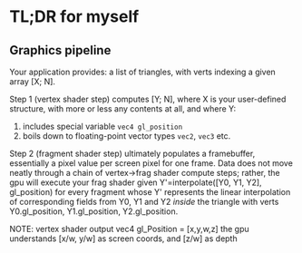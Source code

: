 # TL;DR for myself

## Graphics pipeline

Your application provides: a list of triangles, with verts indexing a given array [X; N].

Step 1 (vertex shader step) computes [Y; N],
where X is your user-defined structure, with more or less any contents at all,
and where Y:
1. includes special variable `vec4 gl_position`
2. boils down to floating-point vector types `vec2`, `vec3` etc.

Step 2 (fragment shader step) ultimately populates a framebuffer,
essentially a pixel value per screen pixel for one frame.
Data does not move neatly through a chain of vertex->frag shader compute steps;
rather, the gpu will execute your frag shader given Y'=interpolate([Y0, Y1, Y2], gl_position)
for every fragment whose Y' represents the linear interpolation of corresponding 
fields from Y0, Y1 and Y2 _inside_ the triangle with verts Y0.gl_position, Y1.gl_position, Y2.gl_position.


NOTE: vertex shader output vec4 gl_Position = [x,y,w,z] 
the gpu understands [x/w, y/w] as screen coords, and [z/w] as depth